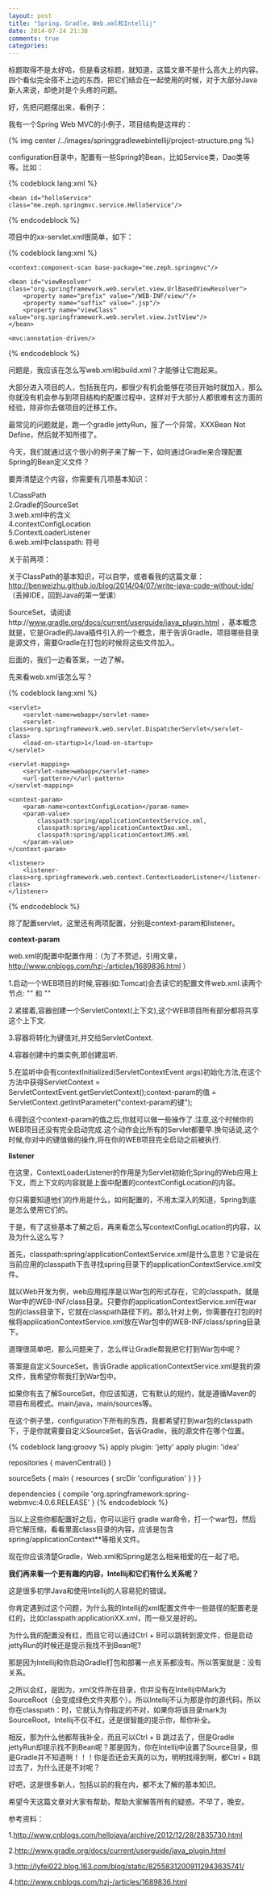 ```yaml
---
layout: post
title: "Spring，Gradle，Web.xml和Intellij"
date: 2014-07-24 21:38
comments: true
categories: 
---
```


标题取得不是太好哈，但是看这标题，就知道，这篇文章不是什么高大上的内容。四个看似完全搭不上边的东西，把它们结合在一起使用的时候，对于大部分Java新人来说，却绝对是个头疼的问题。

好，先把问题摆出来，看例子：

我有一个Spring Web MVC的小例子，项目结构是这样的：

{% img center /../images/springgradlewebintellij/project-structure.png %}


configuration目录中，配置有一些Spring的Bean，比如Service类，Dao类等等。比如：

{% codeblock lang:xml %}
<?xml version="1.0" encoding="UTF-8"?>
<beans xmlns="http://www.springframework.org/schema/beans"
       xmlns:xsi="http://www.w3.org/2001/XMLSchema-instance"
       xsi:schemaLocation="http://www.springframework.org/schema/beans
       http://www.springframework.org/schema/beans/spring-beans.xsd">

    <bean id="helloService" class="me.zeph.springmvc.service.HelloService"/>
</beans>
{% endcodeblock %}

项目中的xx-servlet.xml很简单，如下：

{% codeblock lang:xml %}
<?xml version="1.0" encoding="UTF-8"?>
<beans xmlns="http://www.springframework.org/schema/beans"
       xmlns:xsi="http://www.w3.org/2001/XMLSchema-instance"
       xmlns:context="http://www.springframework.org/schema/context"
       xmlns:mvc="http://www.springframework.org/schema/mvc"
       xsi:schemaLocation="http://www.springframework.org/schema/beans 
       http://www.springframework.org/schema/beans/spring-beans.xsd 
       http://www.springframework.org/schema/context 
       http://www.springframework.org/schema/context/spring-context.xsd 
       http://www.springframework.org/schema/mvc 
       http://www.springframework.org/schema/mvc/spring-mvc.xsd">

    <context:component-scan base-package="me.zeph.springmvc"/>

    <bean id="viewResolver" class="org.springframework.web.servlet.view.UrlBasedViewResolver">
        <property name="prefix" value="/WEB-INF/view/"/>
        <property name="suffix" value=".jsp"/>
        <property name="viewClass" value="org.springframework.web.servlet.view.JstlView"/>
    </bean>

    <mvc:annotation-driven/>

</beans>
{% endcodeblock %}

问题是，我应该在怎么写web.xml和build.xml？才能够让它跑起来。

大部分进入项目的人，包括我在内，都很少有机会能够在项目开始时就加入，那么你就没有机会参与到项目结构的配置过程中，这样对于大部分人都很难有这方面的经验，除非你去做项目的迁移工作。

最常见的问题就是，跑一个gradle jettyRun，报了一个异常，XXXBean Not Define，然后就不知所措了。

今天，我们就通过这个很小的例子来了解一下，如何通过Gradle来合理配置Spring的Bean定义文件？

要弄清楚这个内容，你需要有几项基本知识：

1.ClassPath  
2.Gradle的SourceSet  
3.web.xml中<context-param>的含义  
4.contextConfigLocation  
5.ContextLoaderListener  
6.web.xml中classpath: 符号  

关于前两项：

关于ClassPath的基本知识，可以自学，或者看我的这篇文章：http://benweizhu.github.io/blog/2014/04/07/write-java-code-without-ide/     （丢掉IDE，回到Java的第一堂课）

SourceSet，请阅读http://www.gradle.org/docs/current/userguide/java_plugin.html  ，基本概念就是，它是Gradle的Java插件引入的一个概念，用于告诉Gradle，项目哪些目录是源文件，需要Gradle在打包的时候将这些文件加入。

后面的，我们一边看答案，一边了解。

先来看web.xml该怎么写？

{% codeblock lang:xml %}
<?xml version="1.0" encoding="UTF-8"?>
<web-app version="2.4"
         xmlns="http://java.sun.com/xml/ns/j2ee"
         xmlns:xsi="http://www.w3.org/2001/XMLSchema-instance"
         xsi:schemaLocation="http://java.sun.com/xml/ns/j2ee
        http://java.sun.com/xml/ns/j2ee/web-app_2_4.xsd">

    <servlet>
        <servlet-name>webapp</servlet-name>
        <servlet-class>org.springframework.web.servlet.DispatcherServlet</servlet-class>
        <load-on-startup>1</load-on-startup>
    </servlet>

    <servlet-mapping>
        <servlet-name>webapp</servlet-name>
        <url-pattern>/</url-pattern>
    </servlet-mapping>

    <context-param>
        <param-name>contextConfigLocation</param-name>
        <param-value>
            classpath:spring/applicationContextService.xml,
            classpath:spring/applicationContextDao.xml,
            classpath:spring/applicationContextJMS.xml
        </param-value>
    </context-param>

    <listener>
        <listener-class>org.springframework.web.context.ContextLoaderListener</listener-class>
    </listener>

</web-app>
{% endcodeblock %}

除了配置servlet，这里还有两项配置，分别是context-param和listener。

**context-param**

web.xml的配置中<context-param>配置作用：（为了不赘述，引用文章，http://www.cnblogs.com/hzj-/articles/1689836.html ）

1.启动一个WEB项目的时候,容器(如:Tomcat)会去读它的配置文件web.xml.读两个节点: "<listener>" 和 "<context-param>"

2.紧接着,容器创建一个ServletContext(上下文),这个WEB项目所有部分都将共享这个上下文.

3.容器将<context-param></context-param>转化为键值对,并交给ServletContext.

4.容器创建<listener></listener>中的类实例,即创建监听.

5.在监听中会有contextInitialized(ServletContextEvent args)初始化方法,在这个方法中获得ServletContext = ServletContextEvent.getServletContext();context-param的值 = ServletContext.getInitParameter("context-param的键");

6.得到这个context-param的值之后,你就可以做一些操作了.注意,这个时候你的WEB项目还没有完全启动完成.这个动作会比所有的Servlet都要早.换句话说,这个时候,你对<context-param>中的键值做的操作,将在你的WEB项目完全启动之前被执行.

**listener**

在这里，ContextLoaderListener的作用是为Servlet初始化Spring的Web应用上下文，而上下文的内容就是上面<context-param>中配置的contextConfigLocation的内容。

你只需要知道他们的作用是什么，如何配置的，不用太深入的知道，Spring到底是怎么使用它们的。

于是，有了这些基本了解之后，再来看怎么写contextConfigLocation的内容，以及为什么这么写？

首先，classpath:spring/applicationContextService.xml是什么意思？它是说在当前应用的classpath下去寻找spring目录下的applicationContextService.xml文件。

就以Web开发为例，web应用程序是以War包的形式存在，它的classpath，就是War中的WEB-INF/class目录。只要你的applicationContextService.xml在war包的class目录下，它就在classpath路径下的。那么针对上例，你需要在打包的时候将applicationContextService.xml放在War包中的WEB-INF/class/spring目录下。

道理很简单吧，那么问题来了，怎么样让Gradle帮我把它打到War包中呢？

答案是自定义SourceSet，告诉Gradle applicationContextService.xml是我的源文件，我希望你帮我打到War包中。

如果你有去了解SourceSet，你应该知道，它有默认的规约，就是遵循Maven的项目布局模式。main/java，main/sources等。

在这个例子里，configuration下所有的东西，我都希望打到war包的classpath下，于是你就需要自定义SourceSet，告诉Gradle，我的源文件在哪个位置。

{% codeblock lang:groovy %}
apply plugin: 'jetty'
apply plugin: 'idea'

repositories {
    mavenCentral()
}

sourceSets {
    main {
        resources {
            srcDir 'configuration'
        }
    }
}

dependencies {
    compile 'org.springframework:spring-webmvc:4.0.6.RELEASE'
}
{% endcodeblock %}

当以上这些你都配置好之后，你可以运行 gradle war命令，打一个war包，然后将它解压缩，看看里面class目录的内容，应该是包含spring/applicationContext**等相关文件。

现在你应该清楚Gradle，Web.xml和Spring是怎么相亲相爱的在一起了吧。

**我们再来看一个更有趣的内容，Intellij和它们有什么关系呢？**

这是很多初学Java和使用Intellij的人容易犯的错误。

你肯定遇到过这个问题，为什么我的Intellij的xml配置文件中一些路径的配置老是红的，比如classpath:applicationXX.xml，而一些又是好的。

为什么我的配置没有红，而且它可以通过Ctrl + B可以跳转到源文件，但是启动jettyRun的时候还是提示我找不到Bean呢?

那是因为Intellij和你启动Gradle打包和部署一点关系都没有。所以答案就是：没有关系。

之所以会红，是因为，xml文件所在目录，你并没有在Intellij中Mark为SourceRoot（会变成绿色文件夹那个）。所以Intellij不认为那是你的源代码，所以你在classpath：时，它就认为你指定的不对，如果你将该目录mark为SourceRoot，Intellij不仅不红，还是很智能的提示你，帮你补全。

相反，那为什么他都帮我补全，而且可以Ctrl + B 跳过去了，但是Gradle jettyRun却提示找不到Bean呢？那是因为，你在Intellij中设置了Source目录，但是Gradle并不知道啊！！！你是否还会天真的以为，明明找得到啊，都Ctrl + B跳过去了，为什么还是不对呢？

好吧，这是很多新人，包括以前的我在内，都不太了解的基本知识。

希望今天这篇文章对大家有帮助，帮助大家解答所有的疑惑。不早了，晚安。


参考资料：

1.http://www.cnblogs.com/hellojava/archive/2012/12/28/2835730.html

2.http://www.gradle.org/docs/current/userguide/java_plugin.html

3.http://lyfei022.blog.163.com/blog/static/82558312009112943635741/

4.http://www.cnblogs.com/hzj-/articles/1689836.html
